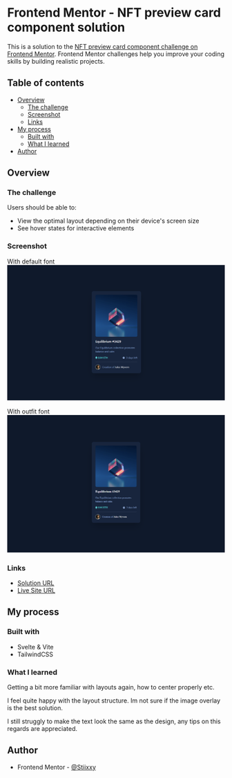 # Frontend Mentor - NFT preview card component solution

This is a solution to the [NFT preview card component challenge on Frontend Mentor](https://www.frontendmentor.io/challenges/nft-preview-card-component-SbdUL_w0U). Frontend Mentor challenges help you improve your coding skills by building realistic projects.

## Table of contents

- [Overview](#overview)
  - [The challenge](#the-challenge)
  - [Screenshot](#screenshot)
  - [Links](#links)
- [My process](#my-process)
  - [Built with](#built-with)
  - [What I learned](#what-i-learned)
- [Author](#author)

## Overview

### The challenge

Users should be able to:

- View the optimal layout depending on their device's screen size
- See hover states for interactive elements

### Screenshot

With default font
![Solution with default font](./screenshots/Screenshot_1.png)

With outfit font
![Solution with default font](./screenshots/Screenshot_2.png)

### Links

- [Solution URL](https://github.com/Stiixxy/fm-qr-code)
- [Live Site URL](https://stiixxy.github.io/fm-qr-code/)

## My process

### Built with

- Svelte & Vite
- TailwindCSS

### What I learned

Getting a bit more familiar with layouts again, how to center properly etc.

I feel quite happy with the layout structure. Im not sure if the image overlay is the best solution.

I still struggly to make the text look the same as the design, any tips on this regards are appreciated.

## Author

- Frontend Mentor - [@Stiixxy](https://www.frontendmentor.io/profile/Stiixxy)
